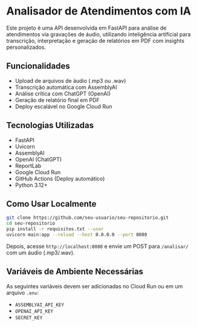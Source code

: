 # Analisador de Atendimentos com IA

Este projeto é uma API desenvolvida em FastAPI para análise de atendimentos via gravações de áudio, utilizando inteligência artificial para transcrição, interpretação e geração de relatórios em PDF com insights personalizados.

## Funcionalidades

- Upload de arquivos de áudio (.mp3 ou .wav)
- Transcrição automática com AssemblyAI
- Análise crítica com ChatGPT (OpenAI)
- Geração de relatório final em PDF
- Deploy escalável no Google Cloud Run

## Tecnologias Utilizadas

- FastAPI
- Uvicorn
- AssemblyAI
- OpenAI (ChatGPT)
- ReportLab
- Google Cloud Run
- GitHub Actions (Deploy automático)
- Python 3.12+

## Como Usar Localmente

```bash
git clone https://github.com/seu-usuario/seu-repositorio.git
cd seu-repositorio
pip install -r requisitos.txt --user
uvicorn main:app --reload --host 0.0.0.0 --port 8080
```

Depois, acesse `http://localhost:8080` e envie um POST para `/analisar/` com um áudio (.mp3/.wav).

## Variáveis de Ambiente Necessárias

As seguintes variáveis devem ser adicionadas no Cloud Run ou em um arquivo `.env`:

- `ASSEMBLYAI_API_KEY`
- `OPENAI_API_KEY`
- `SECRET_KEY`
